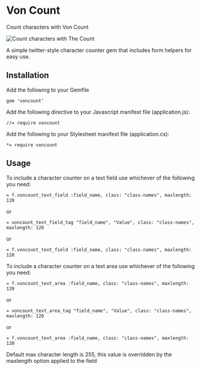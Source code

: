 # Von Count

Count characters with Von Count

![Count characters with The Count](http://1.bp.blogspot.com/_zCGbA5Pv0PI/TGj5YnGEDDI/AAAAAAAADD8/ipYKIgc7Jg0/s400/CountVonCount.jpg)

A simple twitter-style character counter gem that includes form helpers for easy use.


## Installation

Add the following to your Gemfile
  
    gem 'voncount'

Add the following directive to your Javascript manifest file (application.js):

    //= require voncount

Add the following to your Stylesheet manifest file (application.cs):

    *= require voncount

## Usage

To include a character counter on a text field use whichever of the following you need:

    = f.voncount_text_field :field_name, class: "class-names", maxlength: 120

or
  
    = voncount_text_field_tag "field_name", "Value", class: "class-names", maxlength: 120

or
  
    = f.voncount_text_field :field_name, class: "class-names", maxlength: 120


To include a character counter on a text area use whichever of the following you need:

    = f.voncount_text_area :field_name, class: "class-names", maxlength: 120

or
  
    = voncount_text_area_tag "field_name", "Value", class: "class-names", maxlength: 120

or
  
    = f.voncount_text_area :field_name, class: "class-names", maxlength: 120


Default max character length is 255, this value is overridden by the maxlength option applied to the field

